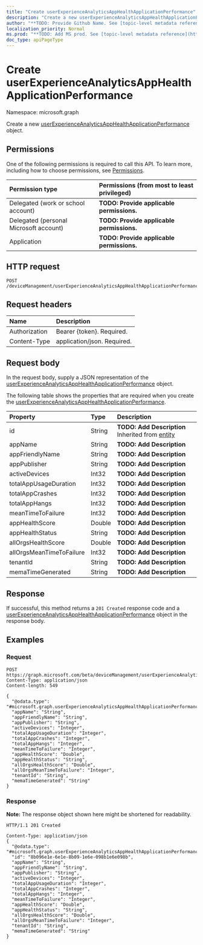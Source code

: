```yaml
---
title: "Create userExperienceAnalyticsAppHealthApplicationPerformance"
description: "Create a new userExperienceAnalyticsAppHealthApplicationPerformance object."
author: "**TODO: Provide Github Name. See [topic-level metadata reference](https://msgo.azurewebsites.net/add/document/guidelines/metadata.html#topic-level-metadata)**"
localization_priority: Normal
ms.prod: "**TODO: Add MS prod. See [topic-level metadata reference](https://msgo.azurewebsites.net/add/document/guidelines/metadata.html#topic-level-metadata)**"
doc_type: apiPageType
---
```


# Create userExperienceAnalyticsAppHealthApplicationPerformance
Namespace: microsoft.graph

Create a new [userExperienceAnalyticsAppHealthApplicationPerformance](../resources/intune-userexperienceanalyticsapphealthapplicationperformance.md) object.

## Permissions
One of the following permissions is required to call this API. To learn more, including how to choose permissions, see [Permissions](/graph/permissions-reference).

|Permission type|Permissions (from most to least privileged)|
|:---|:---|
|Delegated (work or school account)|**TODO: Provide applicable permissions.**|
|Delegated (personal Microsoft account)|**TODO: Provide applicable permissions.**|
|Application|**TODO: Provide applicable permissions.**|

## HTTP request

<!-- {
  "blockType": "ignored"
}
-->
``` http
POST /deviceManagement/userExperienceAnalyticsAppHealthApplicationPerformance
```

## Request headers
|Name|Description|
|:---|:---|
|Authorization|Bearer {token}. Required.|
|Content-Type|application/json. Required.|

## Request body
In the request body, supply a JSON representation of the [userExperienceAnalyticsAppHealthApplicationPerformance](../resources/intune-userexperienceanalyticsapphealthapplicationperformance.md) object.

The following table shows the properties that are required when you create the [userExperienceAnalyticsAppHealthApplicationPerformance](../resources/intune-userexperienceanalyticsapphealthapplicationperformance.md).

|Property|Type|Description|
|:---|:---|:---|
|id|String|**TODO: Add Description** Inherited from [entity](../resources/entity.md)|
|appName|String|**TODO: Add Description**|
|appFriendlyName|String|**TODO: Add Description**|
|appPublisher|String|**TODO: Add Description**|
|activeDevices|Int32|**TODO: Add Description**|
|totalAppUsageDuration|Int32|**TODO: Add Description**|
|totalAppCrashes|Int32|**TODO: Add Description**|
|totalAppHangs|Int32|**TODO: Add Description**|
|meanTimeToFailure|Int32|**TODO: Add Description**|
|appHealthScore|Double|**TODO: Add Description**|
|appHealthStatus|String|**TODO: Add Description**|
|allOrgsHealthScore|Double|**TODO: Add Description**|
|allOrgsMeanTimeToFailure|Int32|**TODO: Add Description**|
|tenantId|String|**TODO: Add Description**|
|memaTimeGenerated|String|**TODO: Add Description**|



## Response

If successful, this method returns a `201 Created` response code and a [userExperienceAnalyticsAppHealthApplicationPerformance](../resources/intune-userexperienceanalyticsapphealthapplicationperformance.md) object in the response body.

## Examples

### Request
<!-- {
  "blockType": "request",
  "name": "create_userexperienceanalyticsapphealthapplicationperformance_from_"
}
-->
``` http
POST https://graph.microsoft.com/beta/deviceManagement/userExperienceAnalyticsAppHealthApplicationPerformance
Content-Type: application/json
Content-length: 549

{
  "@odata.type": "#microsoft.graph.userExperienceAnalyticsAppHealthApplicationPerformance",
  "appName": "String",
  "appFriendlyName": "String",
  "appPublisher": "String",
  "activeDevices": "Integer",
  "totalAppUsageDuration": "Integer",
  "totalAppCrashes": "Integer",
  "totalAppHangs": "Integer",
  "meanTimeToFailure": "Integer",
  "appHealthScore": "Double",
  "appHealthStatus": "String",
  "allOrgsHealthScore": "Double",
  "allOrgsMeanTimeToFailure": "Integer",
  "tenantId": "String",
  "memaTimeGenerated": "String"
}
```


### Response
**Note:** The response object shown here might be shortened for readability.
<!-- {
  "blockType": "response",
  "truncated": true,
  "@odata.type": "microsoft.graph.userExperienceAnalyticsAppHealthApplicationPerformance"
}
-->
``` http
HTTP/1.1 201 Created

Content-Type: application/json
{
  "@odata.type": "#microsoft.graph.userExperienceAnalyticsAppHealthApplicationPerformance",
  "id": "8b096e1e-6e1e-8b09-1e6e-098b1e6e098b",
  "appName": "String",
  "appFriendlyName": "String",
  "appPublisher": "String",
  "activeDevices": "Integer",
  "totalAppUsageDuration": "Integer",
  "totalAppCrashes": "Integer",
  "totalAppHangs": "Integer",
  "meanTimeToFailure": "Integer",
  "appHealthScore": "Double",
  "appHealthStatus": "String",
  "allOrgsHealthScore": "Double",
  "allOrgsMeanTimeToFailure": "Integer",
  "tenantId": "String",
  "memaTimeGenerated": "String"
}
```

